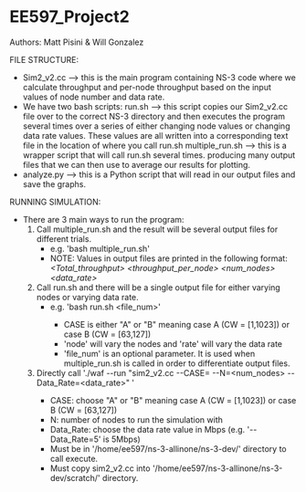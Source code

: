 # EE597_Project2
Authors: Matt Pisini & Will Gonzalez

FILE STRUCTURE:
- Sim2_v2.cc --> this is the main program containing NS-3 code where we calculate throughput and per-node throughput based on the input values of node number and data rate.
- We have two bash scripts:
    run.sh --> this script copies our Sim2_v2.cc file over to the correct NS-3 directory and then executes the program several times over a series of either changing node values or changing data rate values. These values are all written into a corresponding text file in the location of where you call run.sh
    multiple_run.sh --> this is a wrapper script that will call run.sh several times. producing many output files that we can then use to average our results for plotting.
- analyze.py --> this is a Python script that will read in our output files and save the graphs.

RUNNING SIMULATION:
- There are 3 main ways to run the program:
    1. Call multiple_run.sh and the result will be several output files for different trials.
        - e.g. 'bash multiple_run.sh'
        - NOTE: Values in output files are printed in the following format:
                    *<Total_throughput> <throughput_per_node> <num_nodes> <data_rate>*
    2. Call run.sh and there will be a single output file for either varying nodes or varying data rate.
        - e.g. 'bash run.sh <CASE> <node or rate> <file_num>'
            - CASE is either "A" or "B" meaning case A (CW = [1,1023]) or case B (CW = [63,127])
            - 'node' will vary the nodes and 'rate' will vary the data rate
            - 'file_num' is an optional parameter. It is used when multiple_run.sh is called in order to differentiate output files.
    3. Directly call './waf --run "sim2_v2.cc --CASE=<A or B> --N=<num_nodes> --Data_Rate=<data_rate>" ' 
        - CASE: choose "A" or "B" meaning case A (CW = [1,1023]) or case B (CW = [63,127])
        - N: number of nodes to run the simulation with
        - Data_Rate: choose the data rate value in Mbps (e.g. '--Data_Rate=5' is 5Mbps)
        - Must be in '/home/ee597/ns-3-allinone/ns-3-dev/' directory to call execute.
        - Must copy sim2_v2.cc into '/home/ee597/ns-3-allinone/ns-3-dev/scratch/' directory.
